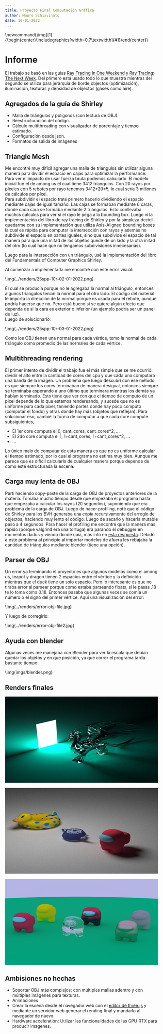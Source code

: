 ```yaml
---
title: Proyecto Final Computación Gráfica
author: Mauro Schiavinato
date: 10-01-2022
...
```

\newcommand{\img}[1]{\begin{center}\includegraphics[width=0.7\textwidth]{#1}\end{center}}

# Informe
El trabajo se basó en las guías [Ray Tracing in One Weekend](https://raytracing.github.io/books/RayTracingInOneWeekend.html) y [Ray Tracing: The Next Week](https://raytracing.github.io/books/RayTracingTheNextWeek.html). Del primero está usado todo lo que muestra mientras del segundo se utiliza para jerarquía de borde objectos (optimización), iluminación, texturas y densidad de objectos (gases como aire).


## Agregados de la guía de Shirley
- Malla de triángulos y polígonos (con lectura de OBJ).
- Reestructuración del código.
- Cálculo multithreading con visualizador de porcentaje y tiempo estimado.
- Configuración desde json.
- Formatos de salida de imágenes

## Triangle Mesh
Me encontré muy difícil agregar una malla de triángulos sin utilizar alguna manera para dividir el espacio en cajas para optimizar la performance.  
Para ver el impacto de usar fuerza bruta podemos calcularlo: El modelo inicial fue el de among us el cual tiene 3412 tríangulos. Con 20 rayos por píxeles con 5 rebotes por rayo tenemos 3412\*20\*5, lo cual sería 3 millones de cálculos por píxel.  
Para subdividir el espacio traté primero hacerlo dividiendo el espacio mediante cajas de igual tamaño. Las cajas se formaban mediante 6 caras, donde cada cara se formaba mediante 2 triángulos. Esto conllevaba muchos cálculos para ver si el rayo le pega a la bounding box. Luego ví la implementación del libro de ray tracing de Shirley y por la simpleza decidí quedarme con su implementación que utiliza Axis-Aligned bounding boxes la cual es rápida para computar la intersección con rayos y además no subdivide el espacio en partes iguales, sino que subdivide el espacio de tal manera para que una mitad de los objetos quede de un lado y la otra mitad del otro (lo cual hace que no tengamos subdivisiones innecesarias).

Luego para la intersección con un triángulo, usé la implementación del libro del Fundamentals of Computer Graphics Shirley.

Al comenzar a implementarla me encontré con este error visual:

\img{../renders/25spp-10r-02-01-2022.png}

El cual se producía porque no le agregaba la normal al triángulo, entonces algunos tríangulos tenían la normal para el otro lado. El código del material le importa la dirección de la normal porque es usada para el rebote, aunque podría hacerse que no. Pero está bueno si se quiere algún efecto que dependa de si la cara es exterior o inferior (un ejemplo podría ser un panel de luz).  
Luego de solucionarlo:

\img{../renders/25spp-10r-03-01-2022.png}

Como los OBJ tienen una normal para cada vértice, tomo la normal de cada triángulo como promedio de las normales de cada vértice.

## Multithreading rendering
El primer intento de dividir el trabajo fue el más simple que se me ocurrió: dividir el alto entre la cantidad de cores del cpu y que cada uno computara una banda de la imagen.
Un problema que luego descubrí con ese método, es que siempre los cores terminaban de manera desigual, entonces siempre se terminaba esperando a uno último que terminara mientras los demás ya habían terminado. Esto tiene que ver con que el tiempo de computo de un pixel depende de lo que estamos rendereando, y sucede que no es uniforme para cada pixel, teniendo partes donde hay poco computo (computar el fondo) y otras donde hay más (objetos que reflejan).
Para solucionar eso, cambié la forma de computar a que cada core compute subsiguientes,  
- El 1er core computa el 0, cant_cores, cant_cores\*2, ...  
- El 2do core computa el 1, 1+cant_cores, 1+cant_cores\*2, ...  
- ... 

Lo único malo de computar de esta manera es que no es uniforme calcular el tiempo estimado, por lo cual el programa no estima muy bien. Aunque me parece que es difícil calcularlo de cualquier manera porque depende de como esté estructurada la escena.

## Carga muy lenta de OBJ
Partí haciendo copy-paste de la carga de OBJ de proyectos anteriores de la materia. 
Tomaba mucho tiempo desde que empezaba el programa hasta que empezaba a calcular los rayos (20 segundos), suponiendo que era problema de la carga de OBJ. Luego de hacer profiling, noté que el código de Shirley para los BVH generaba una copia recursivamente del arreglo de objectos, haciendo muy lento el código. Luego de sacarlo y hacerla mutable pasó a 4 segundos. Para hacer el profiling me encontré que la manera más rápido (porque valgrind era una tortuga) era parando el debugger en momentos dados y viendo donde caía, más info en [esta respuesta](https://stackoverflow.com/questions/375913/how-can-i-profile-c-code-running-on-linux). Debido a este problema al principio al importar modelos de afuera les rebajaba la cantidad de triángulos mediante blender (tiene una opción).

## Parser de OBJ
Un error ya terminando el proyecto es que algunos modelos como el among us, teapot y dragon tienen 2 espacios entre el vértice y la definición mientras que el duck tiene un solo espacio. Pero lo interesante es que no tiraba error al parsear porque como estaba parseando floats, si le pasas .18 te lo toma como 0.18. Entonces pasaba que algunas veces se comía un número o el signo del primer vértice. Aquí una visualización del error:

\img{../renders/error-obj-file.jpg}

Y luego de corregirlo:

\img{../renders/error-obj-file2.jpg}


## Ayuda con blender

Algunas veces me manejaba con Blender para ver la escala que debían quedar los objetos y en que posición, ya que correr el programa tarda bastante tiempo.

\img{imgs/blender.png}

## Renders finales

![Render final dragon](../renders/10000spp-50r-08-01-2022.jpg)

![Render final varios modelos](../renders/4000spp-50r-10-01-2022.jpg)

![Render final varios modelos](../renders/4000spp-50r-16-01-2022.jpg)


## Ambisiones no hechas
- Soportar OBJ más complejos: con múltiples mallas adentro y con múltiples imágenes para texturas.
- Animaciones
- Crear la escena desde el navegador web con el [editor de three.js](https://threejs.org/editor) y mediante un servidor web generar el rending final y mandarlo al navegador de nuevo.
- Hardware acceleration: Utilizar las funcionalidades de las GPU RTX para producir imagenes.
